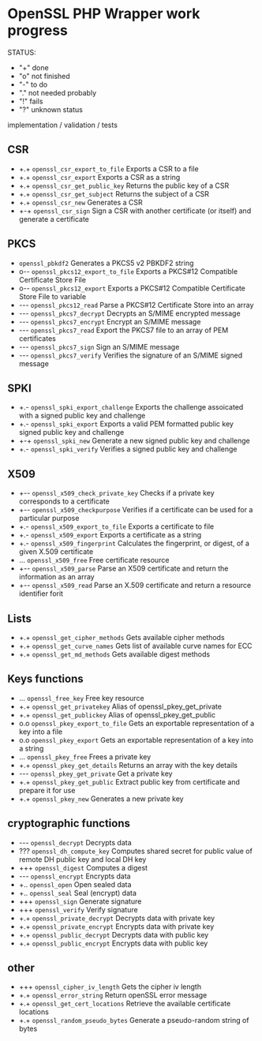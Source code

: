 # OpenSSL PHP Wrapper work progress


STATUS:
- "+" done
- "o" not finished
- "-" to do
- "." not needed probably
- "!" fails
- "?" unknown status

implementation / validation / tests

## CSR
- +.+ `openssl_csr_export_to_file` Exports a CSR to a file
- +.+ `openssl_csr_export` Exports a CSR as a string
- +.+ `openssl_csr_get_public_key` Returns the public key of a CSR
- +.+ `openssl_csr_get_subject` Returns the subject of a CSR
- +.+ `openssl_csr_new` Generates a CSR
- +-+ `openssl_csr_sign` Sign a CSR with another certificate (or itself) and generate a certificate

## PKCS
- `openssl_pbkdf2` Generates a PKCS5 v2 PBKDF2 string
- o-- `openssl_pkcs12_export_to_file` Exports a PKCS#12 Compatible Certificate Store File
- o-- `openssl_pkcs12_export` Exports a PKCS#12 Compatible Certificate Store File to variable
- --- `openssl_pkcs12_read` Parse a PKCS#12 Certificate Store into an array
- --- `openssl_pkcs7_decrypt` Decrypts an S/MIME encrypted message
- --- `openssl_pkcs7_encrypt` Encrypt an S/MIME message
- --- `openssl_pkcs7_read` Export the PKCS7 file to an array of PEM certificates
- --- `openssl_pkcs7_sign` Sign an S/MIME message
- --- `openssl_pkcs7_verify` Verifies the signature of an S/MIME signed message

## SPKI
- +.- `openssl_spki_export_challenge` Exports the challenge assoicated with a signed public key and challenge
- +.- `openssl_spki_export` Exports a valid PEM formatted public key signed public key and challenge
- +-+ `openssl_spki_new` Generate a new signed public key and challenge
- +.- `openssl_spki_verify` Verifies a signed public key and challenge

## X509
- +-- `openssl_x509_check_private_key` Checks if a private key corresponds to a certificate
- +-- `openssl_x509_checkpurpose` Verifies if a certificate can be used for a particular purpose
- +.- `openssl_x509_export_to_file` Exports a certificate to file
- +.- `openssl_x509_export` Exports a certificate as a string
- +.- `openssl_x509_fingerprint` Calculates the fingerprint, or digest, of a given X.509 certificate
- ... `openssl_x509_free` Free certificate resource
- +-- `openssl_x509_parse` Parse an X509 certificate and return the information as an array
- +-- `openssl_x509_read` Parse an X.509 certificate and return a resource identifier forit

## Lists
- +.+ `openssl_get_cipher_methods` Gets available cipher methods
- +.+ `openssl_get_curve_names` Gets list of available curve names for ECC
- +.+ `openssl_get_md_methods` Gets available digest methods

## Keys functions
- ... `openssl_free_key` Free key resource
- +.+ `openssl_get_privatekey` Alias of openssl_pkey_get_private
- +.+ `openssl_get_publickey` Alias of openssl_pkey_get_public
- o.o `openssl_pkey_export_to_file` Gets an exportable representation of a key into a file
- o.o `openssl_pkey_export` Gets an exportable representation of a key into a string
- ... `openssl_pkey_free` Frees a private key
- +.+ `openssl_pkey_get_details` Returns an array with the key details
- --- `openssl_pkey_get_private` Get a private key
- +.+ `openssl_pkey_get_public` Extract public key from certificate and prepare it for use
- +.+ `openssl_pkey_new` Generates a new private key

## cryptographic functions
- --- `openssl_decrypt` Decrypts data
- ??? `openssl_dh_compute_key` Computes shared secret for public value of remote DH public key and local DH key
- +++ `openssl_digest` Computes a digest
- --- `openssl_encrypt` Encrypts data
- +.. `openssl_open` Open sealed data
- +.. `openssl_seal` Seal (encrypt) data
- +++ `openssl_sign` Generate signature
- +++ `openssl_verify` Verify signature
- +.+ `openssl_private_decrypt` Decrypts data with private key
- +.+ `openssl_private_encrypt` Encrypts data with private key
- +.+ `openssl_public_decrypt` Decrypts data with public key
- +.+ `openssl_public_encrypt` Encrypts data with public key

## other
- +++ `openssl_cipher_iv_length` Gets the cipher iv length
- +.+ `openssl_error_string` Return openSSL error message
- +.+ `openssl_get_cert_locations` Retrieve the available certificate locations
- +.+ `openssl_random_pseudo_bytes` Generate a pseudo-random string of bytes
